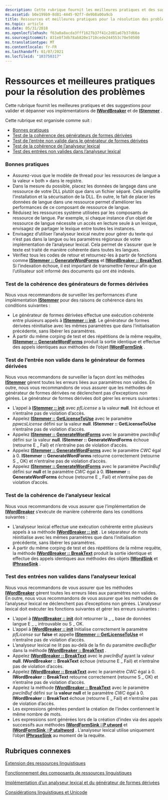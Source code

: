 ```yaml
---
description: Cette rubrique fournit les meilleures pratiques et des suggestions pour valider et dépanner vos implémentations de IWordBreaker et de IStemmer.
ms.assetid: b0e199b9-8d81-4445-92f7-de9b8a00a9cb
title: Ressources et meilleures pratiques pour la résolution des problèmes
ms.topic: article
ms.date: 05/31/2018
ms.openlocfilehash: f63a0a8acda3fff1627b37f41c2d81a67b37d66a
ms.sourcegitcommit: 831e8f3db78ab820e1710cede244553c70e50500
ms.translationtype: MT
ms.contentlocale: fr-FR
ms.lasthandoff: 01/07/2021
ms.locfileid: "103750317"
---
```

# <a name="troubleshooting-language-resources-and-best-practices"></a>Ressources et meilleures pratiques pour la résolution des problèmes

Cette rubrique fournit les meilleures pratiques et des suggestions pour valider et dépanner vos implémentations de [**IWordBreaker**](/windows/desktop/api/Indexsrv/nn-indexsrv-iwordbreaker) et de [**IStemmer**](/windows/desktop/api/Indexsrv/nn-indexsrv-istemmer) .

Cette rubrique est organisée comme suit :

-   [Bonnes pratiques](#best-practices)
-   [Test de la cohérence des générateurs de formes dérivées](#testing-stemmer-consistency)
-   [Test de l’entrée non valide dans le générateur de formes dérivées](#testing-for-invalid-input-in-the-stemmer)
-   [Test de la cohérence de l’analyseur lexical](#testing-word-breaker-consistency)
-   [Test des entrées non valides dans l’analyseur lexical](#testing-for-invalid-input-in-the-word-breaker)

### <a name="best-practices"></a>Bonnes pratiques

-   Assurez-vous que le modèle de thread pour les ressources de langue a la valeur « both » dans le registre.
-   Dans la mesure du possible, placez les données de langage dans une ressource de votre DLL plutôt que dans un fichier séparé. Cela simplifie l’installation et la sécurisation de la DLL. En outre, le fait de placer les données de langue dans une ressource permet d’améliorer les performances de ce composant de ressource de langue.
-   Réduisez les ressources système utilisées par les composants de ressource de langue. Par exemple, si chaque instance d’un objet de ressource de langue nécessite un accès en lecture seule à un lexique, envisagez de partager le lexique entre toutes les instances.
-   Envisagez d’utiliser l’analyseur lexical neutre pour gérer du texte qui n’est pas dans la langue ou les paramètres régionaux de votre implémentation de l’analyseur lexical. Cela permet de s’assurer que le texte est traité de manière cohérente dans toutes les langues.
-   Vérifiez tous les codes de retour et retournez-les à partir de fonctions comme [**IStemmer :: GenerateWordForms**](/windows/desktop/api/Indexsrv/nf-indexsrv-istemmer-generatewordforms) et [**IWordBreaker :: BreakText**](/windows/desktop/api/Indexsrv/nf-indexsrv-iwordbreaker-breaktext). Si l’indexation échoue, il est important de transmettre l’erreur afin que l’utilisateur soit informé des documents qui ont été indexés.

### <a name="testing-stemmer-consistency"></a>Test de la cohérence des générateurs de formes dérivées

Nous vous recommandons de surveiller les performances d’une implémentation [**IStemmer**](/windows/desktop/api/Indexsrv/nn-indexsrv-istemmer) pour des raisons de cohérence dans les conditions suivantes :

-   Le générateur de formes dérivées effectue une exécution cohérente entre plusieurs appels à [**IStemmer :: init**](/windows/desktop/api/Indexsrv/nf-indexsrv-istemmer-init). Le générateur de formes dérivées réinitialise avec les mêmes paramètres que dans l’initialisation précédente, sans libérer les paramètres.
-   À partir du même corping de test et des répétitions de la même requête, [**IStemmer :: GenerateWordForms**](/windows/desktop/api/Indexsrv/nf-indexsrv-istemmer-generatewordforms) produit la sortie identique et effectue des appels identiques aux méthodes de l’objet [**IWordFormSink**](/windows/desktop/api/Indexsrv/nn-indexsrv-iwordformsink) .

### <a name="testing-for-invalid-input-in-the-stemmer"></a>Test de l’entrée non valide dans le générateur de formes dérivées

Nous vous recommandons de surveiller la façon dont les méthodes [**IStemmer**](/windows/desktop/api/Indexsrv/nn-indexsrv-istemmer) gèrent toutes les erreurs liées aux paramètres non valides. En outre, nous vous recommandons de vous assurer que les méthodes de générateur de formes dérivées ne déclenchent pas d’exceptions non gérées. Le générateur de formes dérivées doit gérer les erreurs suivantes :

-   L’appel à [**IStemmer :: init**](/windows/desktop/api/Indexsrv/nf-indexsrv-istemmer-init) avec *pfLicense* a la valeur **null**. Init échoue et n’entraîne pas de violation d’accès.
-   Appelez [**IStemmer :: GetLicenseToUse**](/windows/desktop/api/Indexsrv/nf-indexsrv-istemmer-getlicensetouse) avec le paramètre *ppwcsLicense* défini sur la valeur **null**. **IStemmer :: GetLicenseToUse** n’entraîne pas de violation d’accès.
-   Appelez [**IStemmer :: GenerateWordForms**](/windows/desktop/api/Indexsrv/nf-indexsrv-istemmer-generatewordforms) avec le paramètre *pwcInBuf* défini sur la valeur **null**. **IStemmer :: GenerateWordForms** échoue (retourne E \_ Fail) et n’entraîne pas de violation d’accès.
-   Appelez [**IStemmer :: GenerateWordForms**](/windows/desktop/api/Indexsrv/nf-indexsrv-istemmer-generatewordforms) avec le paramètre *CWC* égal à 0. **IStemmer :: GenerateWordForms** retourne correctement (retourne S \_ OK) et n’entraîne pas de violation d’accès.
-   Appelez [**IStemmer :: GenerateWordForms**](/windows/desktop/api/Indexsrv/nf-indexsrv-istemmer-generatewordforms) avec le paramètre *PwcInBuf* défini sur **null** et le paramètre *CWC* égal à 0. **IStemmer :: GenerateWordForms** échoue (retourne E \_ Fail) et n’entraîne pas de violation d’accès.

### <a name="testing-word-breaker-consistency"></a>Test de la cohérence de l’analyseur lexical

Nous vous recommandons de vous assurer que l’implémentation de [**IWordBreaker**](/windows/desktop/api/Indexsrv/nn-indexsrv-iwordbreaker) s’exécute de manière cohérente dans les conditions suivantes :

-   L’analyseur lexical effectue une exécution cohérente entre plusieurs appels à sa méthode [**IWordBreaker :: init**](/windows/desktop/api/Indexsrv/nf-indexsrv-iwordbreaker-init) . Le séparateur de mots réinitialise avec les mêmes paramètres que dans l’initialisation précédente, sans libérer les paramètres.
-   À partir du même corping de test et des répétitions de la même requête, la méthode [**IWordBreaker :: BreakText**](/windows/desktop/api/Indexsrv/nf-indexsrv-iwordbreaker-breaktext) produit la sortie identique et effectue des appels identiques aux méthodes des objets [**IWordSink**](iwordsink.md) et [**IPhraseSink**](/windows/win32/api/indexsrv/nn-indexsrv-iphrasesink) .

### <a name="testing-for-invalid-input-in-the-word-breaker"></a>Test des entrées non valides dans l’analyseur lexical

Nous vous recommandons de vous assurer que les méthodes [**IWordBreaker**](/windows/desktop/api/Indexsrv/nn-indexsrv-iwordbreaker) gèrent toutes les erreurs liées aux paramètres non valides. En outre, nous vous recommandons de vous assurer que les méthodes de l’analyseur lexical ne déclenchent pas d’exceptions non gérées. L’analyseur lexical doit exécuter les fonctions suivantes et gérer les erreurs suivantes :

-   L’appel à [**IWordBreaker :: init**](/windows/desktop/api/Indexsrv/nf-indexsrv-iwordbreaker-init) doit retourner la \_ \_ base de données langue E \_ \_ introuvable ou S \_ OK.
-   L’appel à [**IWordBreaker :: init**](/windows/desktop/api/Indexsrv/nf-indexsrv-iwordbreaker-init) Initialise correctement le paramètre *pfLicense* sur **false** et appelle [**IStemmer :: GetLicenseToUse**](/windows/desktop/api/Indexsrv/nf-indexsrv-istemmer-getlicensetouse) et n’entraîne pas de violation d’accès.
-   L’analyseur lexical ne lit pas au-delà de la fin du paramètre *awcBuffer* dans la méthode [**IWordBreaker :: BreakText**](/windows/desktop/api/Indexsrv/nf-indexsrv-iwordbreaker-breaktext) .
-   Appelez [**IWordBreaker :: BreakText**](/windows/desktop/api/Indexsrv/nf-indexsrv-iwordbreaker-breaktext) avec le *pwcInBuf* ayant la valeur **null**. **IWordBreaker :: BreakText** échoue (retourne E \_ Fail) et n’entraîne pas de violation d’accès.
-   Appelez [**IWordBreaker :: BreakText**](/windows/desktop/api/Indexsrv/nf-indexsrv-iwordbreaker-breaktext) avec le paramètre *CWC* égal à 0. **IWordBreaker :: BreakText** retourne correctement (retourne S \_ OK) et n’entraîne pas de violation d’accès.
-   Appelez la méthode [**IWordBreaker :: BreakText**](/windows/desktop/api/Indexsrv/nf-indexsrv-iwordbreaker-breaktext) avec le paramètre *pwcInBuf* défini sur la **valeur null** et le paramètre *CWC* égal à 0. **IWordBreaker :: BreakText** échoue (retourne E \_ Fail) et n’entraîne pas de violation d’accès.
-   Les expressions générées pendant la création de l’index contiennent le même nombre de mots.
-   Les expressions sont générées lors de la création d’index via des appels successifs aux méthodes [**IWordFormSink ::P utword**](iwordsink-putword.md) et [**IWordFormSink ::P utaltword**](iwordsink-putaltword.md) . L’analyseur lexical utilise uniquement l’objet [**IPhraseSink**](/windows/win32/api/indexsrv/nn-indexsrv-iphrasesink) au moment de la requête.

## <a name="related-topics"></a>Rubriques connexes

<dl> <dt>

[Extension des ressources linguistiques](extending-language-resources-in-windows-search.md)
</dt> <dt>

[Fonctionnement des composants de ressources linguistiques](understanding-language-resource-components.md)
</dt> <dt>

[Implémentation d’un analyseur lexical et du générateur de formes dérivées](implementing-a-word-breaker-and-stemmer.md)
</dt> <dt>

[Considérations linguistiques et Unicode](linguistic-and-unicode-considerations.md)
</dt> </dl>

 

 
